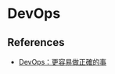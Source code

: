 DevOps
======

References
----------

* [DevOps：更容易做正確的事](https://teddy-chen-tw.blogspot.tw/2016/07/devops.html)
